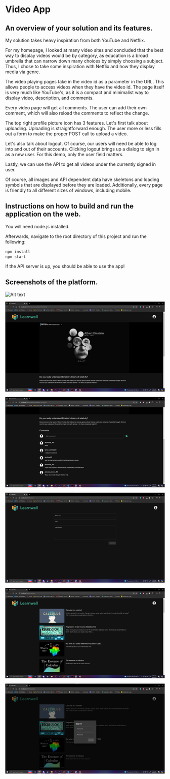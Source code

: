 # Video App

## An overview of your solution and its features.

My solution takes heavy inspiration from both YouTube and Netflix.

For my homepage, I looked at many video sites and concluded that the best way to display videos would be by category, as education is a broad umbrella that can narrow down many choices by simply choosing a subject. Thus, I chose to take some inspiration with Netflix and how they display media via genre.

The video playing pages take in the video id as a parameter in the URL. This allows people to access videos when they have the video id. The page itself is very much like YouTube's, as it is a compact and minimalist way to display video, description, and comments.

Every video page will get all comments. The user can add their own comment, which will also reload the comments to reflect the change.

The top right profile picture icon has 3 features. Let's first talk about uploading. Uploading is straightforward enough. The user more or less fills out a form to make the proper POST call to upload a video.

Let's also talk about logout. Of course, our users will need be able to log into and out of their accounts. Clicking logout brings up a dialog to sign in as a new user. For this demo, only the user field matters.

Lastly, we can use the API to get all videos under the currently signed in user. 

Of course, all images and API dependent data have skeletons and loading symbols that are displayed before they are loaded. Additionally, every page is friendly to all different sizes of windows, including mobile.

## Instructions on how to build and run the application on the web.

You will need node.js installed.

Afterwards, navigate to the root directory of this project and run the following:

```
npm install
npm start
```

If the API server is up, you should be able to use the app!

## Screenshots of the platform.

![Alt text](/pics/1.png?raw=true "Home Page" )

![Alt text](/pics/2.png?raw=true "Video Page")

![Alt text](/pics/3.png?raw=true "Comments")

![Alt text](/pics/4.png?raw=true "Upload Page")

![Alt text](/pics/5.png?raw=true "User Videos Page")

![Alt text](/pics/6.png?raw=true "Log in modal")


